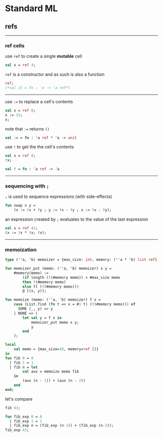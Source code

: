 # Standard ML

## refs

---

### ref cells

use `ref` to create a single **mutable** cell

```sml
val x = ref 4;
```
<!-- .element: data-thebe-executable-sml -->

<!--vert-->

`ref` is a constructor and as such is also a function

```sml
ref;
(*val it = fn : 'a -> 'a ref*)
```
<!-- .element: data-thebe-executable-sml -->

---

use `:=` to replace a cell's contents

```sml
val x = ref 0;
x := 15;
x;
```
<!-- .element: data-thebe-executable-sml -->

note that `:=` returns `()`

```sml
val := = fn : 'a ref * 'a -> unit
```
<!-- .element: data-thebe-executable-sml -->

<!--vert-->

use `!` to get the the cell's contents

```sml
val x = ref 8;
!x;
```
<!-- .element: data-thebe-executable-sml -->

```sml
val ! = fn : 'a ref -> 'a
```

---

### sequencing with `;`

`;` is used to sequence expressions (with side-effects)

```sml
fun swap x y =
    (x := !x + !y ; y := !x - !y ; x := !x - !y);
```
<!-- .element: data-thebe-executable-sml -->

<!--vert-->

an expression created by `;` evaluates to the value of the last expression

```sml
val x = ref 42;
(x := !x * !x; !x);
```
<!-- .element: data-thebe-executable-sml -->

---

### memoization

```sml
type (''a, 'b) memoizer = {max_size: int, memory: (''a * 'b) list ref};

fun memoizer_put (memo: (''a, 'b) memoizer) x y = 
    #memory(memo) :=
        (if length (!(#memory memo)) < #max_size memo
        then !(#memory memo)
        else tl (!(#memory memo)))
        @ [(x, y)];

fun memoize (memo: (''a, 'b) memoizer) f x =
    case (List.find (fn t => x = #1 t) (!(#memory memo))) of
      SOME (_, y) => y
    | NONE => (
        let val y = f x in
            memoizer_put memo x y;
            y 
        end
    );
```
<!-- .element: data-thebe-executable-sml -->

<!--vert-->

```sml
local
    val memo = {max_size=10, memory=ref []}
in
fun fib 0 = 0
  | fib 1 = 1
  | fib n = let
        val aux = memoize memo fib
    in
        (aux (n - 1)) + (aux (n - 2))
    end
end;
```
<!-- .element: data-thebe-executable-sml -->

<!--vert-->

let's compare

```sml
fib 43;
```
<!-- .element: data-thebe-executable-sml -->

```sml
fun fib_exp 0 = 0
  | fib_exp 1 = 1
  | fib_exp n = (fib_exp (n-1)) + (fib_exp (n-2));
fib_exp 43;
```
<!-- .element: data-thebe-executable-sml -->
